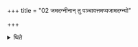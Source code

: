 +++
title = "02 जमदग्नीनान् तु पञ्चावत्तमप्यजामदग्न्यो"

+++

<details><summary>थिते</summary>

2. In the case of (sacrificers belonging to) Jamadgni family five-times cut (portions should be offered). Even in the case of sacrificers not belonging to the family of) Jamadagni (the Adhvaryu) should make five-times cut portions (for offering), after having invoked one (who) belongs to Jamadagni's family.  

[^1]: The expression avatta is generally applicable to the sacrificial bread. Here it is used in the sense of scooping of the ghee.
</details>
